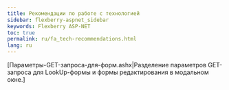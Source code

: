```yaml
---
title: Рекомендации по работе с технологией
sidebar: flexberry-aspnet_sidebar
keywords: Flexberry ASP-NET
toc: true
permalink: ru/fa_tech-recommendations.html
lang: ru
---
```


[Параметры-GET-запроса-для-форм.ashx|Разделение параметров GET-запроса для LookUp-формы и формы редактирования в модальном окне.]

